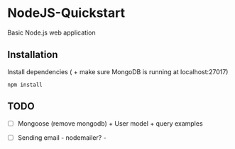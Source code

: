 # NodeJS-Quickstart
Basic Node.js web application

## Installation

Install dependencies ( + make sure MongoDB is running at localhost:27017)

```
npm install
```


## TODO

- [ ] Mongoose (remove mongodb) + User model + query examples
- [ ] Sending email - nodemailer? - 

 
